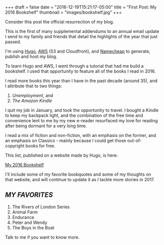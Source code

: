 +++
draft = false
date = "2016-12-19T15:21:17-05:00"
title = "First Post: My 2016 Bookshelf"
thumbnail = "images/bookshelf.jpg"
+++

Consider this post the official resurrection of my blog.

This is the first of many supplemental addendums to an annual email update I send to my family and friends that detail the highlights of the year that just passed.

I'm using [Hugo](https://gohugo.io/), [AWS](https://aws.amazon.com/) (S3 and Cloudfront), and [Namecheap](https://www.namecheap.com/) to generate, publish and host my blog.

To learn Hugo and AWS, I went through a tutorial that had me build a bookshelf. I used that opportunity to feature all of the books I read in 2016.

I read more books this year than I have in the past decade (around 35), and I attribute that to two things:

1. *Unemployment*, and
2. *The Amazon Kindle*

I quit my job in January, and took the opportunity to travel. I bought a Kindle to keep my backpack light, and the combination of the free time and convenience lent to me by my new e-reader resurfaced my love for reading after being dormant for a very long time.

I read a mix of fiction and non-fiction, with an emphasis on the former, and an emphasis on Classics - mainly because I could get those out-of-copyright books for free.

This list, published on a website made by Hugo, is here:

[My 2016 Bookshelf](https://shomedia.com/blog/bookshelf/)

I'll include some of my favorite bookquotes and some of my thoughts on that website, and will continue to update it as I tackle more stories in 2017.

## *MY FAVORITES*

1. The Rivers of London Series
2. Animal Farm
3. Endurance
4. Peter and Wendy
5. The Boys in the Boat

Talk to me if you want to know more.
